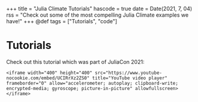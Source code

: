 +++
title = "Julia Climate Tutorials"
hascode = true
date = Date(2021, 7, 04)
rss = "Check out some of the most compelling Julia Climate examples we have!"
+++
@def tags = ["Tutorials", "code"]

# Tutorials

Check out this tutorial which was part of JuliaCon 2021:

~~~
<iframe width="400" height="400" src="https://www.youtube-nocookie.com/embed/UCIRrXz2ZS0" title="YouTube video player" frameborder="0" allow="accelerometer; autoplay; clipboard-write; encrypted-media; gyroscope; picture-in-picture" allowfullscreen></iframe>
~~~
